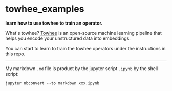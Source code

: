 # towhee_examples
**learn how to use towhee to train an operator.**

What's towhee?
[Towhee](https://towhee.io/) is an open-source machine learning pipeline
that helps you encode your unstructured data into embeddings.


You can start to learn to train the towhee operators under the instructions in this repo.  
 

---
My markdown `.md` file is product by the jupyter script `.ipynb` by the shell script:
```shell
jupyter nbconvert --to markdown xxx.ipynb
```